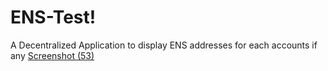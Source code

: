 # ENS-Test!
A Decentralized Application to display ENS addresses for each accounts if any [Screenshot (53)](https://user-images.githubusercontent.com/80631704/171431910-2fdd9680-5089-45da-9083-da0a3a7e377d.png)
